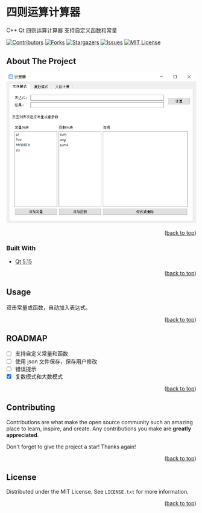 # 四则运算计算器

C++ Qt 四则运算计算器 支持自定义函数和常量

<!-- PROJECT SHIELDS -->
[![Contributors][contributors-shield]][contributors-url]
[![Forks][forks-shield]][forks-url]
[![Stargazers][stars-shield]][stars-url]
[![Issues][issues-shield]][issues-url]
[![MIT License][license-shield]][license-url]


<!-- ABOUT THE PROJECT -->
## About The Project

![Product Name Screen Shot][product-screenshot]


<p align="right">(<a href="#top">back to top</a>)</p>


### Built With

* [Qt 5.15]()

<p align="right">(<a href="#top">back to top</a>)</p>


<!-- USAGE EXAMPLES -->
## Usage

双击常量或函数，自动加入表达式。

<p align="right">(<a href="#top">back to top</a>)</p>


<!-- ROADMAP -->
## ROADMAP

- [ ] 支持自定义常量和函数
- [ ] 使用 json 文件保存，保存用户修改
- [ ] 错误提示
- [x] 复数模式和大数模式

<p align="right">(<a href="#top">back to top</a>)</p>


<!-- CONTRIBUTING -->
## Contributing

Contributions are what make the open source community such an amazing place to learn, inspire, and create. Any contributions you make are **greatly appreciated**.

Don't forget to give the project a star! Thanks again!


<p align="right">(<a href="#top">back to top</a>)</p>



<!-- LICENSE -->
## License

Distributed under the MIT License. See `LICENSE.txt` for more information.

<p align="right">(<a href="#top">back to top</a>)</p>




<!-- MARKDOWN LINKS & IMAGES -->
[contributors-shield]: https://img.shields.io/github/contributors/watercore1/repo_name.svg?style=flat-square
[contributors-url]: https://github.com/watercore1/repo_name/graphs/contributors
[forks-shield]: https://img.shields.io/github/forks/watercore1/repo_name.svg?style=flat-square
[forks-url]: https://github.com/watercore1/repo_name/network/members
[stars-shield]: https://img.shields.io/github/stars/watercore1/repo_name.svg?style=flat-square
[stars-url]: https://github.com/watercore1/repo_name/stargazers
[issues-shield]: https://img.shields.io/github/issues/watercore1/repo_name.svg?style=flat-square
[issues-url]: https://img.shields.io/github/issues/watercore1/repo_name.svg
[license-shield]: https://img.shields.io/github/license/watercore1/repo_name.svg?style=flat-square
[license-url]: https://github.com/watercore1/repo_name/blob/master/LICENSE.txt
[product-screenshot]: readme/screenshot.png
